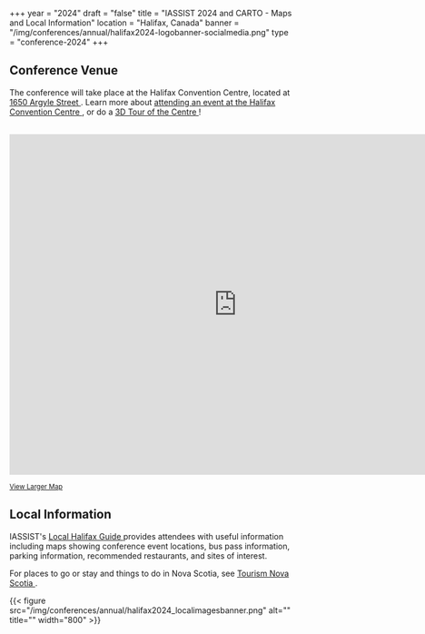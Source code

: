 +++
year = "2024"
draft = "false"
title = "IASSIST 2024 and CARTO - Maps and Local Information"
location = "Halifax, Canada"
banner = "/img/conferences/annual/halifax2024-logobanner-socialmedia.png"
type = "conference-2024"
+++

## Conference Venue

The conference will take place at the Halifax Convention Centre, located at [1650 Argyle Street <span class="fas fa-external-link-alt"></span>](https://www.google.ca/maps/place/Halifax+Convention+Centre/@44.6463351,-63.5853782,15z/data=!3m1!4b1!4m6!3m5!1s0x4b5a23ccd2eeed57:0xad669e3b49f39d63!8m2!3d44.6463356!4d-63.5750999!16s%2Fm%2F0102b8qx?entry=ttu). Learn more about [attending an event at the Halifax Convention Centre <span class="fas fa-external-link-alt"></span>](https://www.halifaxconventioncentre.com/attending-an-event), or do a [3D Tour of the Centre <span class="fas fa-external-link-alt"></span>](https://my.matterport.com/show/?m=x1yooF9pt9J)!

<br />


<iframe src="https://www.google.com/maps/embed?pb=!1m24!1m8!1m3!1d2838.6176339959766!2d-63.57782022377029!3d44.64573137107234!3m2!1i1024!2i768!4f13.1!4m13!3e6!4m5!1s0x4b5a22331f793e71%3A0xa06a5b1eb32f92ca!2sCambridge%20Suites%20Hotel%20Halifax%2C%20Brunswick%20Street%2C%20Halifax%2C%20NS!3m2!1d44.645066299999996!2d-63.5755181!4m5!1s0x4b5a23ccd2eeed57%3A0xad669e3b49f39d63!2sHalifax%20Convention%20Centre%2C%20Argyle%20Street%2C%20Halifax%2C%20Nova%20Scotia!3m2!1d44.6463356!2d-63.5750999!5e0!3m2!1sfi!2sfi!4v1708035642756!5m2!1sfi!2sfi" width="800" height="600" style="border:0;" allowfullscreen="" loading="lazy" referrerpolicy="no-referrer-when-downgrade"></iframe>

<small><a href="https://maps.app.goo.gl/NvMth6T3ayGShBQYA" target="_blank" title="Opens a new tab">View Larger Map <span class="fas fa-external-link-alt"></span></a></small>


<!-- Open Street Map version

<div class="map" style="padding:0">
    <style>
      .mapFrame {
        overflow:hidden;
        background:none!important;
        height:500px;
        width:99%;
      }
    </style>
  <div class="mapFrame">
    <iframe width="99%" height="500" frameborder="0" scrolling="no" marginheight="0" marginwidth="0" src="https://www.openstreetmap.org/export/embed.html?bbox=-63.585197925567634%2C44.6410708469422%2C-63.56511354446412%2C44.651512957435195&amp;layer=mapnik&amp;marker=44.64629213715291%2C-63.57515573501587"></iframe>
  </div>
</div>

<small><a href="https://www.openstreetmap.org/?mlat=44.6463&amp;mlon=-63.5752#map=16/44.6463/-63.5752" target="_blank" title="Opens a new tab">View Larger Map<i class="fas fa-external-link-alt"></i></a></small>
-->


## Local Information

IASSIST's [Local Halifax Guide <span class="fas fa-external-link-alt"></span>](https://docs.google.com/document/d/1GejWyXc1c_fn6uMqT9FQnmS87cNmDSlpqNxBxgJeL-E/edit?usp=sharing) provides attendees with useful information including maps showing conference event locations, bus pass information, parking information, recommended restaurants, and sites of interest.

For places to go or stay and things to do in Nova Scotia, see [Tourism Nova Scotia <span class="fas fa-external-link-alt"></span>](https://www.novascotia.com/).

{{< figure src="/img/conferences/annual/halifax2024_localimagesbanner.png" alt="" title="" width="800" >}}
